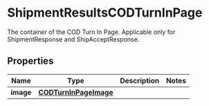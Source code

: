 

# ShipmentResultsCODTurnInPage

The container of the COD Turn In Page.    Applicable only for ShipmentResponse and ShipAcceptResponse.

## Properties

| Name | Type | Description | Notes |
|------------ | ------------- | ------------- | -------------|
|**image** | [**CODTurnInPageImage**](CODTurnInPageImage.md) |  |  |




